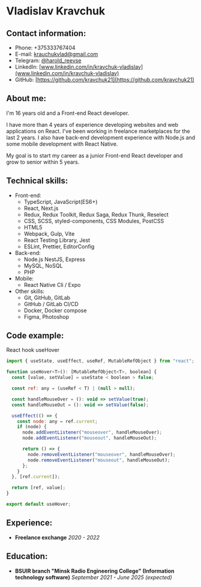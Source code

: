 # Vladislav Kravchuk

## Contact information:

- Phone: +375333767404
- E-mail: krauchukvlad@gmail.com
- Telegram: [@harold_reevse](https://t.me/harold_reevse)
- LinkedIn: [www.linkedin.com/in/kravchuk-vladislav](www.linkedin.com/in/kravchuk-vladislav)
- GitHub: [https://github.com/kravchuk21](https://github.com/kravchuk21)

## About me:

I'm 16 years old and a Front-end React developer.

I have more than 4 years of experience developing websites and web applications on React. I've been working in freelance marketplaces for the last 2 years. I also have back-end development experience with Node.js and some mobile development with React Native.

My goal is to start my career as a junior Front-end React developer and grow to senior within 5 years.

## Technical skills:

- Front-end:
  - TypeScript, JavaScript(ES6+)
  - React, Next.js
  - Redux, Redux Toolkit, Redux Saga, Redux Thunk, Reselect
  - CSS, SCSS, styled-components, CSS Modules, PostCSS
  - HTML5
  - Webpack, Gulp, Vite
  - React Testing Library, Jest
  - ESLint, Prettier, EditorConfig
- Back-end:
  - Node.js NestJS, Express
  - MySQL, NoSQL
  - PHP
- Mobile:
  - React Native Cli / Expo
- Other skills:
  - Git, GitHub, GitLab
  - GitHub / GitLab CI/CD
  - Docker, Docker compose
  - Figma, Photoshop

## Code example:

React hook useHover

```javascript
import { useState, useEffect, useRef, MutableRefObject } from "react";

function useHover<T>(): [MutableRefObject<T>, boolean] {
  const [value, setValue] = useState < boolean > false;

  const ref: any = (useRef < T) | (null > null);

  const handleMouseOver = (): void => setValue(true);
  const handleMouseOut = (): void => setValue(false);

  useEffect(() => {
    const node: any = ref.current;
    if (node) {
      node.addEventListener("mouseover", handleMouseOver);
      node.addEventListener("mouseout", handleMouseOut);

      return () => {
        node.removeEventListener("mouseover", handleMouseOver);
        node.removeEventListener("mouseout", handleMouseOut);
      };
    }
  }, [ref.current]);

  return [ref, value];
}

export default useHover;
```

## Experience:

- **Freelance exchange**
  _2020 - 2022_

## Education:

- **BSUIR branch "Minsk Radio Engineering College" (Information technology software)**
  _September 2021 - June 2025 (expected)_
